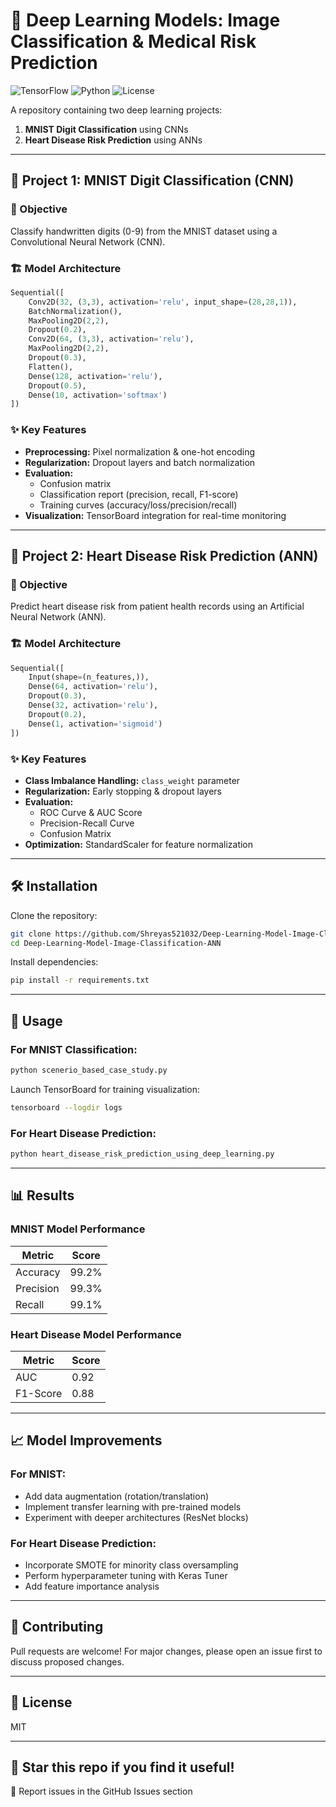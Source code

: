 # 🧠 Deep Learning Models: Image Classification & Medical Risk Prediction

![TensorFlow](https://img.shields.io/badge/TensorFlow-2.x-orange?logo=tensorflow)
![Python](https://img.shields.io/badge/Python-3.8%2B-blue?logo=python)
![License](https://img.shields.io/badge/License-MIT-green)

A repository containing two deep learning projects:
1. **MNIST Digit Classification** using CNNs
2. **Heart Disease Risk Prediction** using ANNs

---

## 📁 Project 1: MNIST Digit Classification (CNN)

### 🎯 Objective
Classify handwritten digits (0-9) from the MNIST dataset using a Convolutional Neural Network (CNN).

### 🏗️ Model Architecture
```python
Sequential([
    Conv2D(32, (3,3), activation='relu', input_shape=(28,28,1)),
    BatchNormalization(),
    MaxPooling2D(2,2),
    Dropout(0.2),
    Conv2D(64, (3,3), activation='relu'),
    MaxPooling2D(2,2),
    Dropout(0.3),
    Flatten(),
    Dense(128, activation='relu'),
    Dropout(0.5),
    Dense(10, activation='softmax')
])
```

### ✨ Key Features
- **Preprocessing:** Pixel normalization & one-hot encoding
- **Regularization:** Dropout layers and batch normalization
- **Evaluation:**
  - Confusion matrix
  - Classification report (precision, recall, F1-score)
  - Training curves (accuracy/loss/precision/recall)
- **Visualization:** TensorBoard integration for real-time monitoring

---

## 📁 Project 2: Heart Disease Risk Prediction (ANN)

### 🎯 Objective
Predict heart disease risk from patient health records using an Artificial Neural Network (ANN).

### 🏗️ Model Architecture
```python
Sequential([
    Input(shape=(n_features,)),
    Dense(64, activation='relu'),
    Dropout(0.3),
    Dense(32, activation='relu'),
    Dropout(0.2),
    Dense(1, activation='sigmoid')
])
```

### ✨ Key Features
- **Class Imbalance Handling:** `class_weight` parameter
- **Regularization:** Early stopping & dropout layers
- **Evaluation:**
  - ROC Curve & AUC Score
  - Precision-Recall Curve
  - Confusion Matrix
- **Optimization:** StandardScaler for feature normalization

---

## 🛠️ Installation

Clone the repository:
```bash
git clone https://github.com/Shreyas521032/Deep-Learning-Model-Image-Classification-ANN.git
cd Deep-Learning-Model-Image-Classification-ANN
```

Install dependencies:
```bash
pip install -r requirements.txt
```

---

## 🚀 Usage

### For MNIST Classification:
```bash
python scenerio_based_case_study.py
```

Launch TensorBoard for training visualization:
```bash
tensorboard --logdir logs
```

### For Heart Disease Prediction:
```bash
python heart_disease_risk_prediction_using_deep_learning.py
```

---

## 📊 Results

### MNIST Model Performance
| Metric      | Score  |
|-------------|--------|
| Accuracy    | 99.2%  |
| Precision   | 99.3%  |
| Recall      | 99.1%  |

### Heart Disease Model Performance
| Metric      | Score |
|-------------|-------|
| AUC         | 0.92  |
| F1-Score    | 0.88  |

---

## 📈 Model Improvements

### For MNIST:
- Add data augmentation (rotation/translation)
- Implement transfer learning with pre-trained models
- Experiment with deeper architectures (ResNet blocks)

### For Heart Disease Prediction:
- Incorporate SMOTE for minority class oversampling
- Perform hyperparameter tuning with Keras Tuner
- Add feature importance analysis

---

## 🤝 Contributing

Pull requests are welcome! For major changes, please open an issue first to discuss proposed changes.

---

## 📜 License

MIT

---

## 🌟 Star this repo if you find it useful!
🐛 Report issues in the GitHub Issues section
